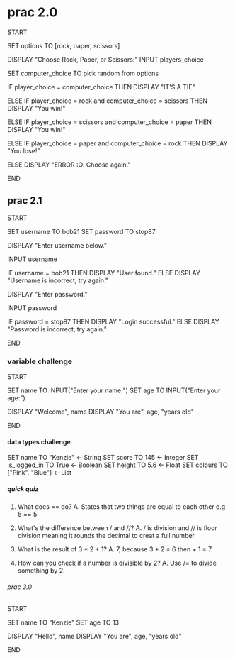 # prac 2.0
START

SET options TO [rock, paper, scissors]

DISPLAY "Choose Rock, Paper, or Scissors:"
INPUT players_choice

SET computer_choice TO pick random from options

IF player_choice = computer_choice THEN
    DISPLAY "IT'S A TIE"

ELSE IF player_choice = rock and computer_choice = scissors THEN
    DISPLAY "You win!"

ELSE IF player_choice = scissors and computer_choice = paper THEN
    DISPLAY "You win!"

ELSE IF player_choice = paper and computer_choice = rock THEN
    DISPLAY "You lose!"

ELSE
    DISPLAY "ERROR :O. Choose again."

END

## prac 2.1
START

SET username TO bob21
SET password TO stop87

DISPLAY "Enter username below."

INPUT username

IF username = bob21 THEN
    DISPLAY "User found."
ELSE
    DISPLAY "Username is incorrect, try again."

DISPLAY "Enter password."

INPUT password

IF password = stop87 THEN
    DISPLAY "Login successful."
ELSE
    DISPLAY "Password is incorrect, try again."

END

### variable challenge

START

SET name TO INPUT("Enter your name:")
SET age TO INPUT("Enter your age:")

DISPLAY "Welcome", name
DISPLAY "You are", age, "years old"

END

#### data types challenge

SET name TO "Kenzie"   ← String
SET score TO 145   ← Integer
SET is_logged_in TO True   ← Boolean
SET height TO 5.6  ← Float
SET colours TO ["Pink", "Blue"]  ← List

##### quick quiz
1. What does == do?
A. States that two things are equal to each other e.g 5 == 5

2. What's the difference between / and //?
A. / is division and // is floor division meaning it rounds the decimal to creat a full number.

3. What is the result of 3 * 2 + 1?
A. 7, because 3 * 2 = 6 then + 1 = 7.

4. How can you check if a number is divisible by 2?
A. Use /= to divide something by 2.

###### prac 3.0
START

SET name TO "Kenzie"
SET age TO 13

DISPLAY "Hello", name
DISPLAY "You are", age, "years old"

END